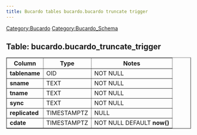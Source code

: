 ```yaml
---
title: Bucardo tables bucardo.bucardo truncate trigger
---
```


[Category:Bucardo](/Category:Bucardo "wikilink") [Category:Bucardo_Schema](/Category:Bucardo_Schema "wikilink")

<h2>
Table: bucardo.bucardo_truncate_trigger

</h2>
<table border="1" cellpadding="3">
<tr>
<th>
Column

</th>
<th>
Type

</th>
<th>
Notes

</th>
</tr>
<tr>
<td>
<b>tablename</b>

</td>
<td>
OID

</td>
<td>
NOT NULL

</td>
</tr>
<tr>
<td>
<b>sname</b>

</td>
<td>
TEXT

</td>
<td>
NOT NULL

</td>
</tr>
<tr>
<td>
<b>tname</b>

</td>
<td>
TEXT

</td>
<td>
NOT NULL

</td>
</tr>
<tr>
<td>
<b>sync</b>

</td>
<td>
TEXT

</td>
<td>
NOT NULL

</td>
</tr>
<tr>
<td>
<b>replicated</b>

</td>
<td>
TIMESTAMPTZ

</td>
<td>
NULL

</td>
</tr>
<tr>
<td>
<b>cdate</b>

</td>
<td>
TIMESTAMPTZ

</td>
<td>
NOT NULL DEFAULT <b>now()</b>

</td>
</tr>
</table>
